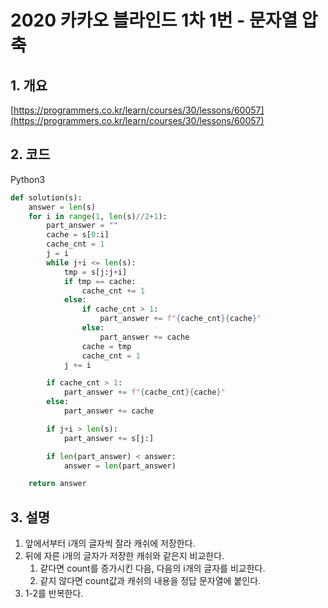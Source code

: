 # **2020 카카오 블라인드 1차 1번 - 문자열 압축**

## **1. 개요**

[https://programmers.co.kr/learn/courses/30/lessons/60057](https://programmers.co.kr/learn/courses/30/lessons/60057)

## **2. 코드**

Python3

```python
def solution(s):
    answer = len(s)
    for i in range(1, len(s)//2+1):
        part_answer = ""
        cache = s[0:i]
        cache_cnt = 1
        j = i
        while j+i <= len(s):
            tmp = s[j:j+i]
            if tmp == cache:
                cache_cnt += 1
            else:
                if cache_cnt > 1:
                    part_answer += f"{cache_cnt}{cache}"
                else:
                    part_answer += cache
                cache = tmp
                cache_cnt = 1
            j += i

        if cache_cnt > 1:
            part_answer += f"{cache_cnt}{cache}"
        else:
            part_answer += cache

        if j+i > len(s):
            part_answer += s[j:]

        if len(part_answer) < answer:
            answer = len(part_answer)

    return answer
```

## **3. 설명**

1. 앞에서부터 i개의 글자씩 잘라 캐쉬에 저장한다.
2. 뒤에 자른 i개의 글자가 저장한 캐쉬와 같은지 비교한다.
    1. 같다면 count를 증가시킨 다음, 다음의 i개의 글자를 비교한다.
    2. 같지 않다면 count값과 캐쉬의 내용을 정답 문자열에 붙인다.
3. 1-2를 반복한다.
